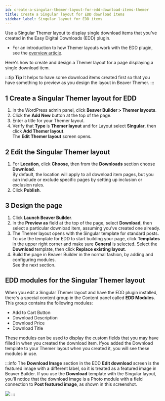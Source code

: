 ```yaml
---
id: create-a-singular-themer-layout-for-edd-download-items-themer
title: Create a Singular layout for EDD download items
sidebar_label: Singular layout for EDD items
---
```


Use a Singular Themer layout to display single download items that you've created in the Easy Digital Downloads (EDD) plugin.

  * For an introduction to how Themer layouts work with the EDD plugin, see the [overview article](/beaver-themer/integrations/easy-digital-downloads/beaver-themer-and-the-edd-plugin.md).

Here's how to create and design a Themer layout for a page displaying a single download item.

:::tip **Tip**
It helps to have some download items created first so that you have something to preview as you design the layout in Beaver Themer.
:::

## 1 Create a Singular Themer layout for EDD

  1. In the WordPress admin panel, click **Beaver Builder > Themer layouts**.
  2. Click the **Add New** button at the top of the page.
  3. Enter a title for your Themer layout.
  4. Verify that **Type** is **Themer layout** and for  Layout select **Singular**, then click **Add Themer layout**.  
  The **Edit Themer layout** screen opens.

## 2 Edit the Singular Themer layout

  1. For **Location**, click **Choose**, then from the **Downloads** section choose **Download**.  
  By default, the location will apply to all download item pages, but you can include or exclude specific pages by setting up inclusion or exclusion rules.
  2. Click **Publish**.

## 3 Design the page

  1. Click **Launch Beaver Builder**.
  2. In the **Preview as** field at the top of the page, select **Download**, then select a particular download item, assuming you've created one already.
  3. The Themer layout opens with the Singular template for standard posts. To use the template for EDD to start building your page, click **Templates** in the upper right corner and make sure **General** is selected. Select the **Download** template, then click **Replace existing layout**.
  4. Build the page in Beaver Builder in the normal fashion, by adding and configuring modules.  
  See the next section.

## EDD modules for the Singular Themer layout

When you edit a Singular Themer layout and have the EDD plugin installed, there's a special content group in the Content panel called **EDD Modules**. This group contains the following modules:

  * Add to Cart Button
  * Download Description
  * Download Price
  * Download Title

These modules can be used to display the custom fields that you may have filled in when you created the download item. Ifyou added the Download template to your Themer layout when you created it, you will see these modules in use.

:::info
The **Download Image** section in the EDD **Edit download** screen is the featured image with a different label, so it is treated as a featured image in Beaver Builder. If you use the **Download** template with the Singular layout, you'll notice that the download image is a Photo module with a field connection to **Post featured image**, as shown in this screenshot.

![](/img/create-a-singular-themer-layout-for-edd-download-items-themer-967680ea.png)
:::
